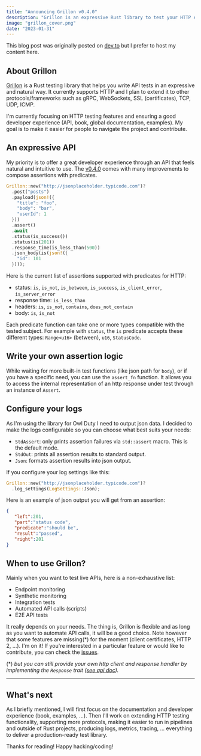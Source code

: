 ```yaml
---
title: "Announcing Grillon v0.4.0"
description: "Grillon is an expressive Rust library to test your HTTP APIs. Announcing v0.4.0."
image: "grillon_cover.png"
date: "2023-01-31"
---
```


This blog post was originally posted on [dev.to](https://dev.to/owlduty/grillon-the-expressive-rust-library-to-test-your-http-apis-52om) but I prefer to host my content here.

## About Grillon

[Grillon](https://github.com/owlduty/grillon) is a Rust testing library that helps you write API tests in an expressive and natural way. It currently supports HTTP and I plan to extend it to other protocols/frameworks such as gRPC, WebSockets, SSL (certificates), TCP, UDP, ICMP.

I'm currently focusing on HTTP testing features and ensuring a good developer experience (API, book, global documentation, examples). My goal is to make it easier for people to navigate the project and contribute.

## An expressive API

My priority is to offer a great developer experience through an API that feels natural and intuitive to use. The [v0.4.0](https://github.com/owlduty/grillon/releases/tag/v0.4.0) comes with many improvements to compose assertions with predicates.

```rust
Grillon::new("http://jsonplaceholder.typicode.com")?
  .post("posts")
  .payload(json!({
    "title": "foo",
    "body": "bar",
    "userId": 1
  }))
  .assert()
  .await
  .status(is_success())
  .status(is(201))
  .response_time(is_less_than(500))
  .json_body(is(json!({
    "id": 101
  })));
```

Here is the current list of assertions supported with predicates for HTTP:

- status: `is`, `is_not`, `is_between`, `is_success`, `is_client_error`, `is_server_error`
- response time: `is_less_than`
- headers: `is`, `is_not`, `contains`, `does_not_contain`
- body: `is`, `is_not`

Each predicate function can take one or more types compatible with the tested subject. For example with `status`, the `is` predicate accepts these different types: `Range<u16>` (between), `u16`, `StatusCode`.

## Write your own assertion logic

While waiting for more built-in test functions (like json path for `body`), or if you have a specific need, you can use the `assert_fn` function. It allows you to access the internal representation of an http response under test through an instance of `Assert`.

## Configure your logs

As I'm using the library for Owl Duty I need to output json data. I decided to make the logs configurable so you can choose what best suits your needs:

- `StdAssert`: only prints assertion failures via `std::assert` macro. This is the default mode.
- `StdOut`: prints all assertion results to standard output.
- `Json`: formats assertion results into json output.

If you configure your log settings like this:

```rust
Grillon::new("http://jsonplaceholder.typicode.com")?
  .log_settings(LogSettings::Json);
```

Here is an example of json output you will get from an assertion:

```json
{
   "left":201,
   "part":"status code",
   "predicate":"should be",
   "result":"passed",
   "right":201
}
```

## When to use Grillon?

Mainly when you want to test live APIs, here is a non-exhaustive list:

- Endpoint monitoring
- Synthetic monitoring
- Integration tests
- Automated API calls (scripts)
- E2E API tests

It really depends on your needs. The thing is, Grillon is flexible and as long as you want to automate API calls, it will be a good choice. Note however that some features are missing(*) for the moment (client certificates, HTTP 2, ...). I'm on it! If you're interested in a particular feature or would like to contribute, you can check the [issues](https://github.com/theredfish/grillon/issues).

(*) _but you can still provide your own http client and response handler by implementing the `Response` trait ([see api doc](https://docs.rs/grillon/latest/grillon/response/trait.Response.html))._

---

## What's next

As I briefly mentioned, I will first focus on the documentation and developer experience (book, examples, ...). Then I'll work on extending HTTP testing functionality, supporting more protocols, making it easier to run in pipelines and outside of Rust projects, producing logs, metrics, tracing, ... everything to deliver a production-ready test library.

Thanks for reading! Happy hacking/coding!
